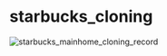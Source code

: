 # starbucks_cloning
![starbucks_mainhome_cloning_record](https://user-images.githubusercontent.com/57215953/177049021-163cfd74-84c6-415a-980e-bc141429fb8c.gif)
